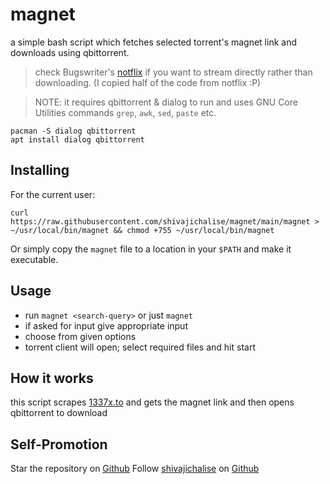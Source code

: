 # magnet

a simple bash script which fetches selected torrent's magnet link and downloads using qbittorrent.

> check Bugswriter's [notflix](https://github.com/Bugswriter/notflix) if you want to stream directly rather than downloading. (I copied half of the code from notflix :P)

> NOTE: it requires qbittorrent & dialog to run and uses GNU Core Utilities commands `grep`, `awk`, `sed`, `paste` etc.

```
pacman -S dialog qbittorrent
apt install dialog qbittorrent
```

## Installing

For the current user:

```
curl https://raw.githubusercontent.com/shivajichalise/magnet/main/magnet > ~/usr/local/bin/magnet && chmod +755 ~/usr/local/bin/magnet
```

Or simply copy the `magnet` file to a location in your `$PATH` and make it executable.

## Usage

- run `magnet <search-query>` or just `magnet`
- if asked for input give appropriate input
- choose from given options
- torrent client will open; select required files and hit start

## How it works

this script scrapes [1337x.to](https://1337x.to) and gets the magnet link and then opens qbittorrent to download

## Self-Promotion

Star the repository on [Github](https://github.com/shivajichalise/magnet)
Follow [shivajichalise](http://shivajichalise.com.np) on [Github](https://github.com/shivajichalise)

